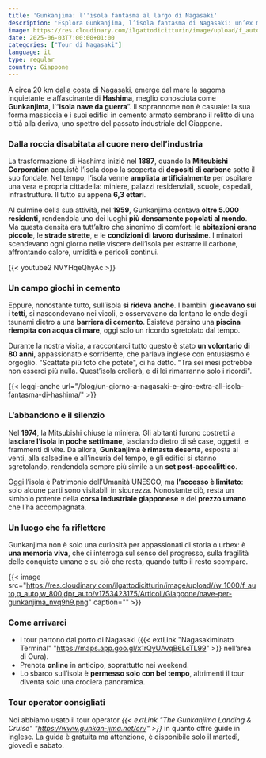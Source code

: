 ```yaml
---
title: 'Gunkanjima: l''isola fantasma al largo di Nagasaki'
description: 'Esplora Gunkanjima, l’isola fantasma di Nagasaki: un’ex miniera di carbone abbandonata, ora Patrimonio UNESCO. Scopri la sua storia, da città sovraffollata a relitto post-apocalittico.'
image: https://res.cloudinary.com/ilgattodicitturin/image/upload/f_auto,q_auto,w_800,dpr_auto/v1753423139/Articoli/Giappone/gunkanjima-l-isola-fantasma-nagasaki_uvhygz.png
date: 2025-06-03T7:00:00+01:00
categories: ["Tour di Nagasaki"]
language: it
type: regular   
country: Giappone
---
```

A circa 20 km [dalla costa di Nagasaki](/blog/un-giorno-a-nagasaki-e-giro-extra-all-isola-fantasma-di-hashima/), emerge dal mare la sagoma inquietante e affascinante di **Hashima**, meglio conosciuta come **Gunkanjima**, l’“**isola nave da guerra**”. Il soprannome non è casuale: la sua forma massiccia e i suoi edifici in cemento armato sembrano il relitto di una città alla deriva, uno spettro del passato industriale del Giappone.

### Dalla roccia disabitata al cuore nero dell’industria

La trasformazione di Hashima iniziò nel **1887**, quando la **Mitsubishi Corporation** acquistò l’isola dopo la scoperta di **depositi di carbone** sotto il suo fondale. Nel tempo, l’isola venne **ampliata artificialmente** per ospitare una vera e propria cittadella: miniere, palazzi residenziali, scuole, ospedali, infrastrutture. Il tutto su appena **6,3 ettari**.

Al culmine della sua attività, nel **1959**, Gunkanjima contava **oltre 5.000 residenti**, rendendola uno dei luoghi **più densamente popolati al mondo**. Ma questa densità era tutt’altro che sinonimo di comfort: le **abitazioni erano piccole**, le **strade strette**, e le **condizioni di lavoro durissime**. I minatori scendevano ogni giorno nelle viscere dell’isola per estrarre il carbone, affrontando calore, umidità e pericoli continui.

{{< youtube2 NVYHqeQhyAc >}}

### Un campo giochi in cemento

Eppure, nonostante tutto, sull’isola **si rideva anche**. I bambini **giocavano sui i tetti**, si nascondevano nei vicoli, e osservavano da lontano le onde degli tsunami dietro a una **barriera di cemento**. Esisteva persino una **piscina riempita con acqua di mare**, oggi solo un ricordo sgretolato dal tempo.

Durante la nostra visita, a raccontarci tutto questo è stato **un volontario di 80 anni**, appassionato e sorridente, che parlava inglese con entusiasmo e orgoglio. "Scattate più foto che potete", ci ha detto. "Tra sei mesi potrebbe non esserci più nulla. Quest’isola crollerà, e di lei rimarranno solo i ricordi".

{{< leggi-anche url="/blog/un-giorno-a-nagasaki-e-giro-extra-all-isola-fantasma-di-hashima/" >}}

### L’abbandono e il silenzio

Nel **1974**, la Mitsubishi chiuse la miniera. Gli abitanti furono costretti a **lasciare l’isola in poche settimane**, lasciando dietro di sé case, oggetti, e frammenti di vite. Da allora, **Gunkanjima è rimasta deserta**, esposta ai venti, alla salsedine e all’incuria del tempo, e gli edifici si stanno sgretolando, rendendola sempre più simile a un **set post-apocalittico**.

Oggi l’isola è Patrimonio dell’Umanità UNESCO, ma **l’accesso è limitato**: solo alcune parti sono visitabili in sicurezza. Nonostante ciò, resta un simbolo potente della **corsa industriale giapponese** e del **prezzo umano** che l’ha accompagnata.

### Un luogo che fa riflettere

Gunkanjima non è solo una curiosità per appassionati di storia o urbex: è **una memoria viva**, che ci interroga sul senso del progresso, sulla fragilità delle conquiste umane e su ciò che resta, quando tutto il resto scompare.

{{< image src="https://res.cloudinary.com/ilgattodicitturin/image/upload//w_1000/f_auto,q_auto,w_800,dpr_auto/v1753423175/Articoli/Giappone/nave-per-gunkanjima_nvq9h9.png" caption="" >}}

### Come arrivarci

- I tour partono dal porto di Nagasaki ({{< extLink "Nagasakiminato Terminal" "https://maps.app.goo.gl/x1rQyUAvqB6LcTL99" >}} nell’area di Oura).
- Prenota **online** in anticipo, soprattutto nei weekend.
- Lo sbarco sull’isola è **permesso solo con bel tempo**, altrimenti il tour diventa solo una crociera panoramica.

### Tour operator consigliati
Noi abbiamo usato il tour operator *{{< extLink "The Gunkanjima Landing & Cruise" "https://www.gunkan-jima.net/en/" >}}* in quanto offre guide in inglese. La guida è gratuita ma attenzione, è disponibile solo il martedì, giovedì e sabato.